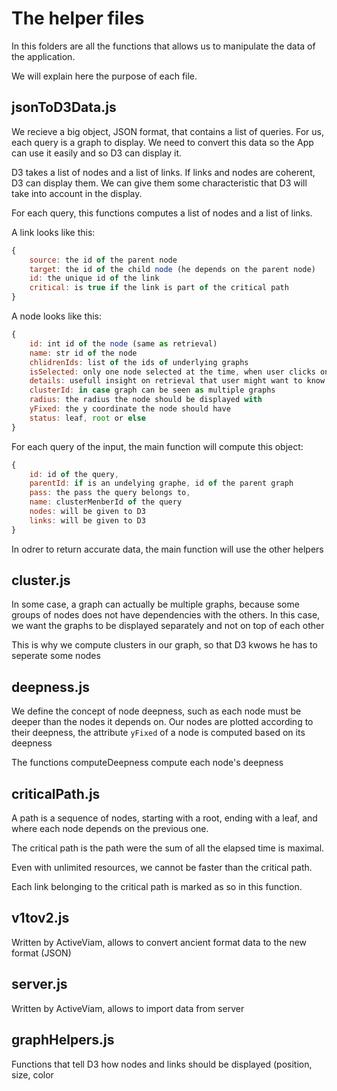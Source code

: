 # The helper files

In this folders are all the functions that allows us to manipulate the data of the application.

We will explain here the purpose of each file.

## jsonToD3Data.js

We recieve a big object, JSON format, that contains a list of queries. For us, each query is a graph to display. We need to convert this data so the App can use it easily and so D3 can display it.

D3 takes a list of nodes and a list of links. If links and nodes are coherent, D3 can display them. We can give them some characteristic that D3 will take into account in the display.

For each query, this functions computes a list of nodes and a list of links.

A link looks like this:

```javascript
{
    source: the id of the parent node
    target: the id of the child node (he depends on the parent node)
    id: the unique id of the link
    critical: is true if the link is part of the critical path
}
```

A node looks like this:

```javascript
{
    id: int id of the node (same as retrieval)
    name: str id of the node
    chlidrenIds: list of the ids of underlying graphs
    isSelected: only one node selected at the time, when user clicks on it
    details: usefull insight on retrieval that user might want to know about
    clusterId: in case graph can be seen as multiple graphs
    radius: the radius the node should be displayed with
    yFixed: the y coordinate the node should have
    status: leaf, root or else
}
```

For each query of the input, the main function will compute this object:

```javascript
{
    id: id of the query,
    parentId: if is an undelying graphe, id of the parent graph
    pass: the pass the query belongs to,
    name: clusterMenberId of the query
    nodes: will be given to D3
    links: will be given to D3
}
```

In odrer to return accurate data, the main function will use the other helpers

## cluster.js

In some case, a graph can actually be multiple graphs, because some groups of nodes does not have dependencies with the others. In this case, we want the graphs to be displayed separately and not on top of each other

This is why we compute clusters in our graph, so that D3 kwows he has to seperate some nodes

## deepness.js

We define the concept of node deepness, such as each node must be deeper than the nodes it depends on. Our nodes are plotted according to their deepness, the attribute `yFixed` of a node is computed based on its deepness

The functions computeDeepness compute each node's deepness

## criticalPath.js

A path is a sequence of nodes, starting with a root, ending with a leaf, and where each node depends on the previous one.

The critical path is the path were the sum of all the elapsed time is maximal.

Even with unlimited resources, we cannot be faster than the critical path.

Each link belonging to the critical path is marked as so in this function.

## v1tov2.js

Written by ActiveViam, allows to convert ancient format data to the new format (JSON)

## server.js

Written by ActiveViam, allows to import data from server

## graphHelpers.js

Functions that tell D3 how nodes and links should be displayed (position, size, color
